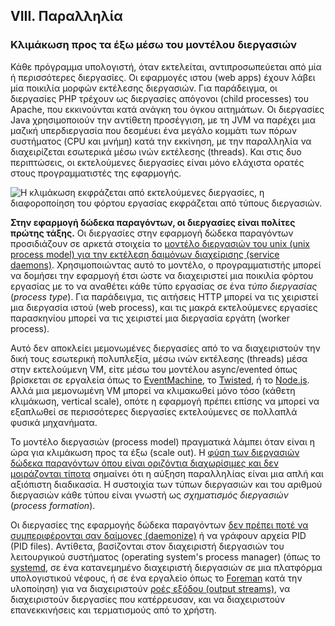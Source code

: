 ## VIII. Παραλληλία

### Κλιμάκωση προς τα έξω μέσω του μοντέλου διεργασιών

Κάθε πρόγραμμα υπολογιστή, όταν εκτελείται, αντιπροσωπεύεται από μία ή περισσότερες διεργασίες.  Οι εφαρμογές ιστου (web apps) έχουν λάβει μία ποικιλία μορφών εκτέλεσης διεργασιών.  Για παράδειγμα, οι διεργασίες PHP τρέχουν ως διεργασίες απόγονοι (child processes) του Apache, που εκκινούνται κατά ανάγκη του όγκου αιτημάτων.  Οι διεργασίες Java χρησιμοποιούν την αντίθετη προσέγγιση, με τη JVM να παρέχει μια μαζική υπερδιεργασία που δεσμέυει ένα μεγάλο κομμάτι των πόρων συστήματος (CPU και μνήμη) κατά την εκκίνηση, με την παραλληλία να διαχειρίζεται εσωτερικά μέσω ινών εκτέλεσης (threads).  Και στις δυο περιπτώσεις, οι εκτελούμενες διεργασίες είναι μόνο ελάχιστα ορατές στους προγραμματιστές της εφαρμογής.

![Η κλιμάκωση εκφράζεται από εκτελούμενες διεργασίες, η διαφοροποίηση του φόρτου εργασίας εκφράζεται από τύπους διεργασιών.](/images/process-types.png)

**Στην εφαρμογή δώδεκα παραγόντων, οι διεργασίες είναι πολίτες πρώτης τάξης.**  Οι διεργασίες στην εφαρμογή δώδεκα παραγόντων προσιδιάζουν σε αρκετά στοιχεία το [μοντέλο διεργασιών του unix (unix process model) για την εκτέλεση δαιμόνων διαχείρισης (service daemons)](https://adam.herokuapp.com/past/2011/5/9/applying_the_unix_process_model_to_web_apps/).  Χρησιμοποιώντας αυτό το μοντέλο, ο προγραμματιστής μπορεί να δομήσει την εφαρμογή έτσι ώστε να διαχειριστεί μια ποικιλία φόρτου εργασίας με το να αναθέτει κάθε τύπο εργασίας σε ένα *τύπο διεργασίας* (*process type*).  Για παράδειγμα, τις αιτήσεις HTTP μπορεί να τις χειριστεί μια διεργασία ιστού (web process), και τις μακρά εκτελούμενες εργασίες παρασκηνίου μπορεί να τις χειριστεί μια διεργασία εργάτη (worker process).

Αυτό δεν αποκλείει μεμονωμένες διεργασίες από το να διαχειριστούν την δική τους εσωτερική πολυπλεξία, μέσω ινών εκτέλεσης (threads) μέσα στην εκτελούμενη VM, είτε μέσω του μοντέλου async/evented όπως βρίσκεται σε εργαλεία όπως το [EventMachine](https://github.com/eventmachine/eventmachine), το [Twisted](http://twistedmatrix.com/trac/), ή το [Node.js](http://nodejs.org/).  Αλλά μια μεμονωμένη VM μπορεί να κλιμακωθεί μόνο τόσο (κάθετη κλιμάκωση, vertical scale), οπότε η εφαρμογή πρέπει επίσης να μπορεί να εξαπλωθεί σε περισσότερες διεργασίες εκτελούμενες σε πολλαπλά φυσικά μηχανήματα.

Το μοντέλο διεργασιών (process model) πραγματικά λάμπει όταν είναι η ώρα για κλιμάκωση προς τα έξω (scale out).  Η [φύση των διεργασιών δώδεκα παραγόντων όπου είναι οριζόντια διαχωρίσιμες και δεν μοιράζονται τίποτα](./processes) σημαίνει ότι η αύξηση παραλληλίας είναι μια απλή και αξιόπιστη διαδικασία.  Η συστοιχία των τύπων διεργασιών και του αριθμού διεργασιών κάθε τύπου είναι γνωστή ως *σχηματισμός διεργασιών* (*process formation*).

Οι διεργασίες της εφαρμογής δώδεκα παραγόντων [δεν πρέπει ποτέ να συμπεριφέρονται σαν δαίμονες (daemonize)](http://dustin.github.com/2010/02/28/running-processes.html) ή να γράφουν αρχεία PID (PID files).  Αντίθετα, βασίζονται στον διαχειριστή διεργασιών του λειτουργικού συστήματος (operating system's process manager) (όπως το [systemd](https://www.freedesktop.org/wiki/Software/systemd/), σε ένα κατανεμημένο διαχειριστή διεργασιών σε μια πλατφόρμα υπολογιστικού νέφους, ή σε ένα εργαλείο όπως το [Foreman](http://blog.daviddollar.org/2011/05/06/introducing-foreman.html) κατά την υλοποίηση) για να διαχειριστούν [ροές εξόδου (output streams)](./logs), να διαχειριστούν διεργασίες που κατέρρευσαν, και να διαχειριστούν επανεκκινήσεις και τερματισμούς από το χρήστη.
